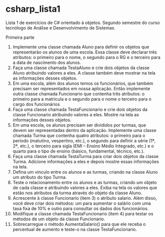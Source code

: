 # csharp_lista1
Lista 1 de exercícios de C# orientado à objetos. 
Segundo semestre do curso tecnólogo de Análise e Desenvolvimento de Sistemas.

Primeira parte
1. Implemente uma classe chamada Aluno para definir os objetos que representarão os alunos de uma escola. Essa classe deve declarar três atributos: o primeiro para o nome, o segundo para o RG e o terceiro para a data de nascimento dos alunos.
2. Faça uma classe chamada TestaAluno e crie dois objetos da classe Aluno atribuindo valores a eles. A classe também deve mostrar na tela as informações desses objetos.
3. Em uma escola, além dos alunos temos os funcionários, que também precisam ser representados em nossa aplicação. Então implemente outra classe chamada Funcionario que contenha três
atributos: o primeiro para a matricula e o segundo para o nome o terceiro para o cargo dos funcionários
4. Faça uma classe chamada TestaFuncionario e crie dois objetos da classe Funcionario atribuindo valores a eles. Mostre na tela as informações desses objetos.
5. Em uma escola, os alunos precisam ser divididos por turmas, que devem ser representadas dentro da aplicação. Implemente uma classe chamada Turma que contenha quatro atributos: o primeiro para o período (matutino, vespertino, etc.), o segundo para definir a série (1ª, 2ª, etc.), o terceiro para sigla (EMI – Ensino Médio Integrado, etc.) e o quarto para o tipo de ensino (básico, fundamental, técnico, etc.).
6. Faça uma classe chamada TestaTurma para criar dois objetos da classe Turma. Adicione informações a eles e depois mostre essas informações na tela.
7. Defina um vínculo entre os alunos e as turmas, criando na classe Aluno um atributo do tipo Turma.
8. Teste o relacionamento entre os alunos e as turmas, criando um objeto de cada classe e atribuindo valores a eles. Exiba na tela os valores que estão nos atributos da turma através do objeto da classe Aluno.
9. Acrescente à classe Funcionario (item 3) o atributo salario. Além disso, você deve criar dois métodos: um para aumentar o salário com uma taxa fixa de 10% e outro para consultar os dados dos funcionários.
10. Modifique a classe chamada TestaFuncionario (item 4) para testar os métodos de um objeto da classe Funcionario.
11. Sobrecarregue o método AumentaSalario() para que ele receba o percentual de aumento e teste-o na classe TestaFuncionario.
